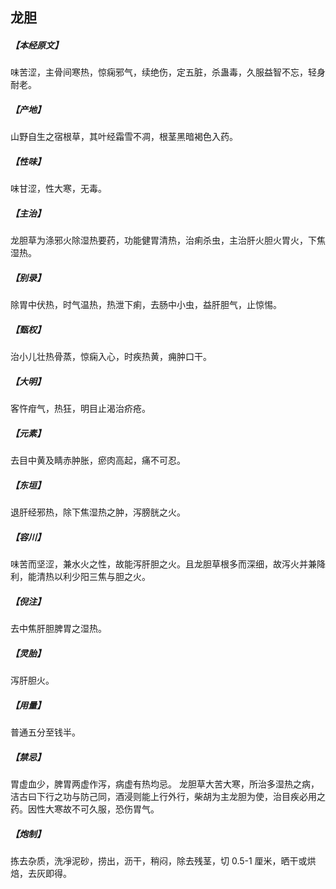 ## 龙胆

##### 【本经原文】
味苦涩，主骨间寒热，惊痫邪气，续绝伤，定五脏，杀蛊毒，久服益智不忘，轻身耐老。
##### 【产地】
山野自生之宿根草，其叶经霜雪不凋，根茎黑暗褐色入药。
##### 【性味】
味甘涩，性大寒，无毒。
##### 【主治】
龙胆草为涤邪火除湿热要药，功能健胃清热，治痢杀虫，主治肝火胆火胃火，下焦湿热。
##### 【别录】
除胃中伏热，时气温热，热泄下痢，去肠中小虫，益肝胆气，止惊惕。
##### 【甄权】
治小儿壮热骨蒸，惊痫入心，时疾热黄，痈肿口干。
##### 【大明】
客忤疳气，热狂，明目止渴治疥疮。
##### 【元素】
去目中黄及睛赤肿胀，瘀肉高起，痛不可忍。
##### 【东垣】
退肝经邪热，除下焦湿热之肿，泻膀胱之火。
##### 【容川】
味苦而坚涩，兼水火之性，故能泻肝胆之火。且龙胆草根多而深细，故泻火并兼降利，能清热以利少阳三焦与胆之火。
##### 【倪注】
去中焦肝胆脾胃之湿热。
##### 【灵胎】
泻肝胆火。
##### 【用量】
普通五分至钱半。
##### 【禁忌】
胃虚血少，脾胃两虚作泻，病虚有热均忌。
龙胆草大苦大寒，所治多湿热之病，洁古曰下行之功与防己同，酒浸则能上行外行，柴胡为主龙胆为使，治目疾必用之药。因性大寒故不可久服，恐伤胃气。
##### 【炮制】
拣去杂质，洗凈泥砂，捞出，沥干，稍闷，除去残茎，切 0.5-1 厘米，晒干或烘焙，去灰即得。